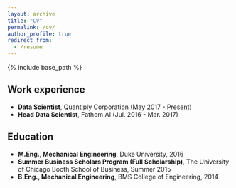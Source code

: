 ```yaml
---
layout: archive
title: "CV"
permalink: /cv/
author_profile: true
redirect_from:
  - /resume
---
```


{% include base_path %}


Work experience
-----
* **Data Scientist**, Quantiply Corporation (May 2017 - Present)
* **Head Data Scientist**, Fathom AI (Jul. 2016 - Mar. 2017)

Education
-----
* **M.Eng., Mechanical Engineering**, Duke University, 2016
* **Summer Business Scholars Program (Full Scholarship)**, The University of Chicago Booth School of Business, Summer 2015
* **B.Eng., Mechanical Engineering**, BMS College of Engineering, 2014
